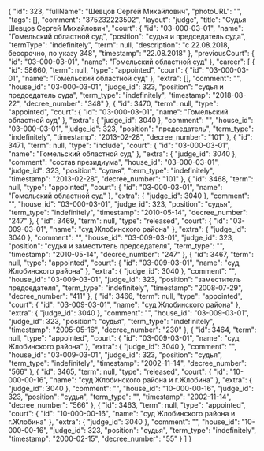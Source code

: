 {
    "id": 323,
    "fullName": "Шевцов Сергей Михайлович",
    "photoURL": "",
    "tags": [],
    "comment": "375232223502",
    "layout": "judge",
    "title": "Судья Шевцов Сергей Михайлович",
    "court": {
        "id": "03-000-03-01",
        "name": "Гомельский областной суд",
        "position": "судья и председатель суда",
        "termType": "indefinitely",
        "term": null,
        "description": "c 22.08.2018, бессрочно, по указу 348",
        "timestamp": "22.08.2018"
    },
    "previousCourt": {
        "id": "03-000-03-01",
        "name": "Гомельский областной суд"
    },
    "career": [
        {
            "id": 58660,
            "term": null,
            "type": "appointed",
            "court": {
                "id": "03-000-03-01",
                "name": "Гомельский областной суд"
            },
            "extra": [],
            "comment": "",
            "house_id": "03-000-03-01",
            "judge_id": 323,
            "position": "судья и председатель суда",
            "term_type": "indefinitely",
            "timestamp": "2018-08-22",
            "decree_number": "348"
        },
        {
            "id": 3470,
            "term": null,
            "type": "appointed",
            "court": {
                "id": "03-000-03-01",
                "name": "Гомельский областной суд"
            },
            "extra": {
                "judge_id": 3040
            },
            "comment": "",
            "house_id": "03-000-03-01",
            "judge_id": 323,
            "position": "председатель",
            "term_type": "indefinitely",
            "timestamp": "2013-02-28",
            "decree_number": "101"
        },
        {
            "id": 3471,
            "term": null,
            "type": "include",
            "court": {
                "id": "03-000-03-01",
                "name": "Гомельский областной суд"
            },
            "extra": {
                "judge_id": 3040
            },
            "comment": "состав президиума",
            "house_id": "03-000-03-01",
            "judge_id": 323,
            "position": "судья",
            "term_type": "indefinitely",
            "timestamp": "2013-02-28",
            "decree_number": "101"
        },
        {
            "id": 3468,
            "term": null,
            "type": "appointed",
            "court": {
                "id": "03-000-03-01",
                "name": "Гомельский областной суд"
            },
            "extra": {
                "judge_id": 3040
            },
            "comment": "",
            "house_id": "03-000-03-01",
            "judge_id": 323,
            "position": "судья",
            "term_type": "indefinitely",
            "timestamp": "2010-05-14",
            "decree_number": "247"
        },
        {
            "id": 3469,
            "term": null,
            "type": "released",
            "court": {
                "id": "03-009-03-01",
                "name": "суд Жлобинского района"
            },
            "extra": {
                "judge_id": 3040
            },
            "comment": "",
            "house_id": "03-009-03-01",
            "judge_id": 323,
            "position": "судья и заместитель председателя",
            "term_type": "",
            "timestamp": "2010-05-14",
            "decree_number": "247"
        },
        {
            "id": 3467,
            "term": null,
            "type": "appointed",
            "court": {
                "id": "03-009-03-01",
                "name": "суд Жлобинского района"
            },
            "extra": {
                "judge_id": 3040
            },
            "comment": "",
            "house_id": "03-009-03-01",
            "judge_id": 323,
            "position": "заместитель председателя",
            "term_type": "indefinitely",
            "timestamp": "2008-07-29",
            "decree_number": "411"
        },
        {
            "id": 3466,
            "term": null,
            "type": "appointed",
            "court": {
                "id": "03-009-03-01",
                "name": "суд Жлобинского района"
            },
            "extra": {
                "judge_id": 3040
            },
            "comment": "",
            "house_id": "03-009-03-01",
            "judge_id": 323,
            "position": "судья",
            "term_type": "indefinitely",
            "timestamp": "2005-05-16",
            "decree_number": "230"
        },
        {
            "id": 3464,
            "term": null,
            "type": "appointed",
            "court": {
                "id": "03-009-03-01",
                "name": "суд Жлобинского района"
            },
            "extra": {
                "judge_id": 3040
            },
            "comment": "",
            "house_id": "03-009-03-01",
            "judge_id": 323,
            "position": "судья",
            "term_type": "indefinitely",
            "timestamp": "2002-11-14",
            "decree_number": "566"
        },
        {
            "id": 3465,
            "term": null,
            "type": "released",
            "court": {
                "id": "10-000-00-16",
                "name": "суд Жлобинского района и г.Жлобина"
            },
            "extra": {
                "judge_id": 3040
            },
            "comment": "",
            "house_id": "10-000-00-16",
            "judge_id": 323,
            "position": "судья",
            "term_type": "",
            "timestamp": "2002-11-14",
            "decree_number": "566"
        },
        {
            "id": 3463,
            "term": null,
            "type": "appointed",
            "court": {
                "id": "10-000-00-16",
                "name": "суд Жлобинского района и г.Жлобина"
            },
            "extra": {
                "judge_id": 3040
            },
            "comment": "",
            "house_id": "10-000-00-16",
            "judge_id": 323,
            "position": "судья",
            "term_type": "indefinitely",
            "timestamp": "2000-02-15",
            "decree_number": "55"
        }
    ]
}